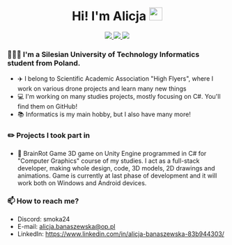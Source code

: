 
<h1 align="center">
  Hi! I'm Alicja
  <img src="https://media.giphy.com/media/hvRJCLFzcasrR4ia7z/giphy.gif" width="30px"/>
</h1>

<div id="badges" align="center">
  <a href="(https://www.linkedin.com/in/alicja-banaszewska-83b944303/)">
    <img src="https://img.shields.io/badge/Linked%20In-blue"/>
  </a>
  <a href="(https://www.youtube.com/@Smoka24)">
    <img src="https://img.shields.io/badge/YouTube-red"/>
  </a>
    <a href="https://linktr.ee/highflyers.polsl?fbclid=PAZXh0bgNhZW0CMTEAAaeTe_z2CsCxWXDfOFapE7AFWgVtB9R1pcmm7u8NW5DBJ-TVnKidqcaveZyGVw_aem_5blP7AH8xevmc-a00-QKtg">
    <img src="https://img.shields.io/badge/High%20Flyers-blue"/>
  </a>
</div>

  ### 👩🏻‍🎓 I'm a Silesian University of Technology Informatics student from Poland.
- ✈️ I belong to Scientific Academic Association "High Flyers", where I work on various drone projects and learn many new things
- 💻 I'm working on many studies projects, mostly focusing on C#. You'll find them on GitHub!
- 📚 Informatics is my main hobby, but I also have many more!

 ### ✏️ Projects I took part in
- 🦆 BrainRot Game
3D game on Unity Engine programmed in C# for "Computer Graphics" course of my studies. I act as a full-stack developer, making whole design, code, 3D models, 2D drawings and animations. Game is currently at last phase of development and it will work both on Windows and Android devices.



 ### 📫 How to reach me?
- Discord: smoka24
- E-mail: alicja.banaszewska@op.pl
- LinkedIn: https://www.linkedin.com/in/alicja-banaszewska-83b944303/
